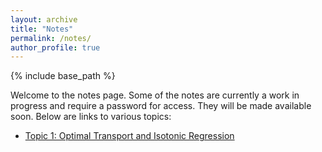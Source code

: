```yaml
---
layout: archive
title: "Notes"
permalink: /notes/
author_profile: true
---
```


{% include base_path %}

Welcome to the notes page. Some of the notes are currently a work in progress and require a password for access. They will be made available soon. Below are links to various topics:

- [Topic 1: Optimal Transport and Isotonic Regression](/notes/ot/)
